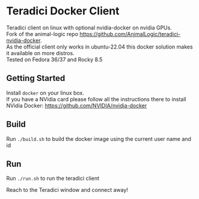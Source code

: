 # Teradici Docker Client
Teradici client on linux with optional nvidia-docker on nvidia GPUs. \
Fork of the animal-logic repo https://github.com/AnimalLogic/teradici-nvidia-docker. \
As the official client only works in ubuntu-22.04 this docker solution makes it available on more distros. \
Tested on Fedora 36/37 and Rocky 8.5

## Getting Started
Install `docker` on your linux box. \
If you have a NVidia card please follow all the instructions there to install NVidia Docker: https://github.com/NVIDIA/nvidia-docker

## Build
Run `./build.sh` to build the docker image using the current user name and id

## Run
Run `./run.sh` to run the teradici client

Reach to the Teradici window and connect away!
